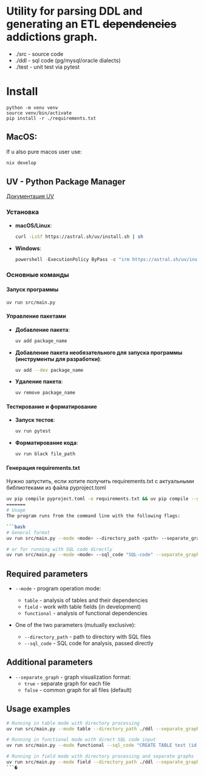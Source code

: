 ﻿# Utility for parsing DDL and generating an ETL ~~dependencies~~ addictions graph.

* ./src - source code
* ./ddl - sql code (pg/mysql/oracle dialects)
* ./test - unit test via pytest


# Install
```python4
python -m venv venv
source venv/bin/activate
pip install -r ./requirements.txt
```
## MacOS:
If u also pure macos user use:
```bash
nix develop
```
## UV - Python Package Manager

[Документация UV](https://docs.astral.sh/uv/)

### Установка
- **macOS/Linux**:
  ```bash
  curl -LsSf https://astral.sh/uv/install.sh | sh
  ```
- **Windows**:
  ```powershell
  powershell -ExecutionPolicy ByPass -c "irm https://astral.sh/uv/install.ps1 | iex"
  ```

### Основные команды

#### Запуск программы
```bash
uv run src/main.py
```

#### Управление пакетами
- **Добавление пакета**:
  ```bash
  uv add package_name
  ```
- **Добавление пакета необязательного для запуска программы (инструменты для разработки)**:
  ```bash
  uv add --dev package_name
  ```
- **Удаление пакета**:
  ```bash
  uv remove package_name
  ```

#### Тестирование и форматирование
- **Запуск тестов**:
  ```bash
  uv run pytest
  ```
- **Форматирование кода**:
  ```bash
  uv run black file_path
  ```

#### Генерация requirements.txt

Нужно запустить, если хотите получить requirements.txt с актуальными библиотеками из файла pyproject.toml

```bash
uv pip compile pyproject.toml -o requirements.txt && uv pip compile --group dev >> requirements.txt
=======
# Usage
The program runs from the command line with the following flags:

```bash
# General format
uv run src/main.py --mode <mode> --directory_path <path> --separate_graph <true|false>

# or for running with SQL code directly
uv run src/main.py --mode <mode> --sql_code "SQL-code" --separate_graph <true|false>
```

## Required parameters

- `--mode` - program operation mode:
  - `table` - analysis of tables and their dependencies
  - `field` - work with table fields (in development)
  - `functional` - analysis of functional dependencies

- One of the two parameters (mutually exclusive):
  - `--directory_path` - path to directory with SQL files
  - `--sql_code` - SQL code for analysis, passed directly

## Additional parameters

- `--separate_graph` - graph visualization format:
  - `true` - separate graph for each file
  - `false` - common graph for all files (default)

## Usage examples

```bash
# Running in table mode with directory processing
uv run src/main.py --mode table --directory_path ./ddl --separate_graph false

# Running in functional mode with direct SQL code input
uv run src/main.py --mode functional --sql_code "CREATE TABLE test (id int);" --separate_graph false

# Running in field mode with directory processing and separate graphs
uv run src/main.py --mode field --directory_path ./ddl --separate_graph true
```�
